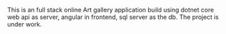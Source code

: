 This is an full stack online Art gallery application build using dotnet core web api as server, angular in frontend, sql server as the db. The project is under work.